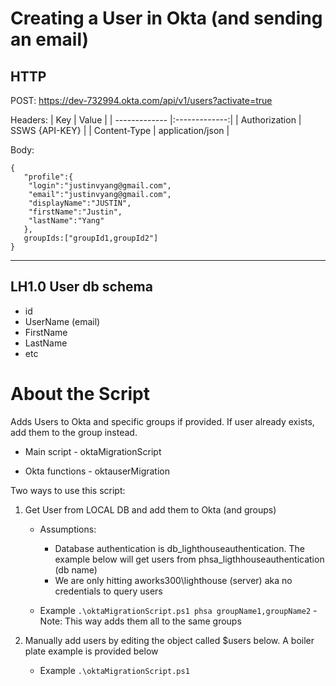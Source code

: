# Creating a User in Okta (and sending an email)

## HTTP

POST: https://dev-732994.okta.com/api/v1/users?activate=true

Headers:
| Key | Value |
| ------------- |:-------------:|
| Authorization | SSWS {API-KEY} |
| Content-Type | application/json |

Body:

```
{
   "profile":{
	"login":"justinvyang@gmail.com",
	"email":"justinvyang@gmail.com",
	"displayName":"JUSTIN",
	"firstName":"Justin",
	"lastName":"Yang"
   },
   groupIds:["groupId1,groupId2"]
}
```

---

## LH1.0 User db schema

- id
- UserName (email)
- FirstName
- LastName
- etc

# About the Script
Adds Users to Okta and specific groups if provided. If user already exists, add them to the group instead.

- Main script - oktaMigrationScript

- Okta functions - oktauserMigration

Two ways to use this script:

1. Get User from LOCAL DB and add them to Okta (and groups)

   - Assumptions:

     - Database authentication is db_lighthouseauthentication. The example below will get users from phsa_ligthhouseauthentication (db name)
     - We are only hitting aworks300\lighthouse (server) aka no credentials to query users

   - Example `.\oktaMigrationScript.ps1 phsa groupName1,groupName2` - Note: This way adds them all to the same groups

2. Manually add users by editing the object called \$users below. A boiler plate example is provided below
   - Example `.\oktaMigrationScript.ps1`
